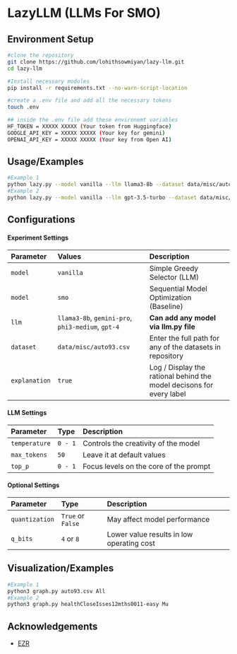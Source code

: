
# LazyLLM (LLMs For SMO)



## Environment Setup



```bash
#clone the repository
git clone https://github.com/lohithsowmiyan/lazy-llm.git
cd lazy-llm

#Install necessary modules
pip install -r requirements.txt --no-warn-script-location

#create a .env file and add all the necessary tokens
touch .env

## inside the .env file add these environemt variables
HF_TOKEN = XXXXX XXXXX (Your token from Huggingface)
GOOGLE_API_KEY = XXXXX XXXXX (Your key for gemini)
OPENAI_API_KEY = XXXXX XXXXX (Your key from Open AI)
```





## Usage/Examples

```bash
#Example 1
python lazy.py --model vanilla --llm llama3-8b --dataset data/misc/auto93.csv
#Example 2
python lazy.py --model vanilla --llm gpt-3.5-turbo --dataset data/misc/wine_quality.csv
```


## Configurations

#### Experiment Settings

| Parameter | Values     | Description                |
| :-------- | :------- | :------------------------- |
| `model` | `vanilla` | Simple Greedy Selector (LLM) |
| `model` | `smo` | Sequential Model Optimization (Baseline) |
| `llm` | `llama3-8b`, `gemini-pro`, `phi3-medium`, `gpt-4`  | **Can add any model via llm.py file** |
| `dataset` | `data/misc/auto93.csv` | Enter the full path for any of the datasets in repository|
| `explanation`      | `true` | Log / Display the rational behind the model decisons for every label |

#### LLM Settings

| Parameter | Type     | Description                       |
| :-------- | :------- | :-------------------------------- |
| `temperature`      | `0 - 1` | Controls the creativity of the model |
| `max_tokens`      | `50` | Leave it at default values |
| `top_p`      | `0 - 1` | Focus levels on the core of the prompt |



#### Optional Settings

| Parameter | Type     | Description                       |
| :-------- | :------- | :-------------------------------- |
| `quantization`      | `True` or  `False` | May affect  model performance |
| `q_bits`      | `4` or  `8` | Lower value results in low operating cost |


## Visualization/Examples

```bash
#Example 1
python3 graph.py auto93.csv All
#Example 2
python3 graph.py healthCloseIsses12mths0011-easy Mu
```


## Acknowledgements

 - [EZR](https://github.com/timm/ezr/tree/24Jun14?tab=readme-ov-file)


